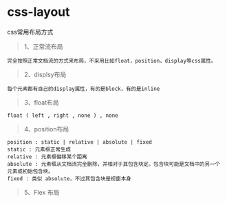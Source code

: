 # css-layout
css常用布局方式
>1、正常流布局

```
完全按照正常文档流的方式来布局，不采用比如float，position，display等css属性。
```
>2、displsy布局
```
每个元素都有自己的display属性，有的是block，有的是inline
```
>3、float布局
```
float ( left , right , none ) , none 
```
>4、position布局
```
position : static | relative | absolute | fixed
static : 元素框正常生成
relative : 元素框偏移某个距离
absolute : 元素框从文档流完全删除，并相对于其包含块定。包含块可能是文档中的另一个元素或初始包含块。
fixed : 类似 absolute，不过其包含块是视窗本身
```
>5、Flex 布局
